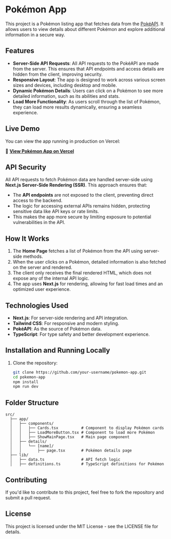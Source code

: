 # Pokémon App

This project is a Pokémon listing app that fetches data from the [PokéAPI](https://pokeapi.co/). It allows users to view details about different Pokémon and explore additional information in a secure way.

## Features

- **Server-Side API Requests**: All API requests to the PokéAPI are made from the server. This ensures that API endpoints and access details are hidden from the client, improving security.
- **Responsive Layout**: The app is designed to work across various screen sizes and devices, including desktop and mobile.
- **Dynamic Pokémon Details**: Users can click on a Pokémon to see more detailed information, such as its abilities and stats.
- **Load More Functionality**: As users scroll through the list of Pokémon, they can load more results dynamically, ensuring a seamless experience.

## Live Demo

You can view the app running in production on Vercel:

🔗 **<a href="https://vercel.com/dkurbis-projects/pokemon-in-next-js" target="_blank">View Pokémon App on Vercel</a>**


## API Security

All API requests to fetch Pokémon data are handled server-side using **Next.js Server-Side Rendering (SSR)**. This approach ensures that:

- The **API endpoints** are not exposed to the client, preventing direct access to the backend.
- The logic for accessing external APIs remains hidden, protecting sensitive data like API keys or rate limits.
- This makes the app more secure by limiting exposure to potential vulnerabilities in the API.

## How It Works

1. The **Home Page** fetches a list of Pokémon from the API using server-side methods.
2. When the user clicks on a Pokémon, detailed information is also fetched on the server and rendered.
3. The client only receives the final rendered HTML, which does not expose any of the internal API logic.
4. The app uses **Next.js** for rendering, allowing for fast load times and an optimized user experience.

## Technologies Used

- **Next.js**: For server-side rendering and API integration.
- **Tailwind CSS**: For responsive and modern styling.
- **PokéAPI**: As the source of Pokémon data.
- **TypeScript**: For type safety and better development experience.

## Installation and Running Locally

1. Clone the repository:

   ```bash
   git clone https://github.com/your-username/pokemon-app.git
   cd pokemon-app
   npm install
   npm run dev
   

## Folder Structure 
```
src/
  ├── app/
  │   ├── components/
  │   │   ├── Cards.tsx          # Component to display Pokémon cards
  │   │   ├── LoadMoreButton.tsx # Component to load more Pokémon
  │   │   ├── ShowMainPage.tsx   # Main page component
  │   ├── details/
  │   │   └── [name]/
  │   │       ├── page.tsx       # Pokémon details page
  ├── lib/
  │   ├── data.ts                # API fetch logic
  │   ├── definitions.ts         # TypeScript definitions for Pokémon
```


## Contributing
If you'd like to contribute to this project, feel free to fork the repository and submit a pull request.

## License
This project is licensed under the MIT License - see the LICENSE file for details.
